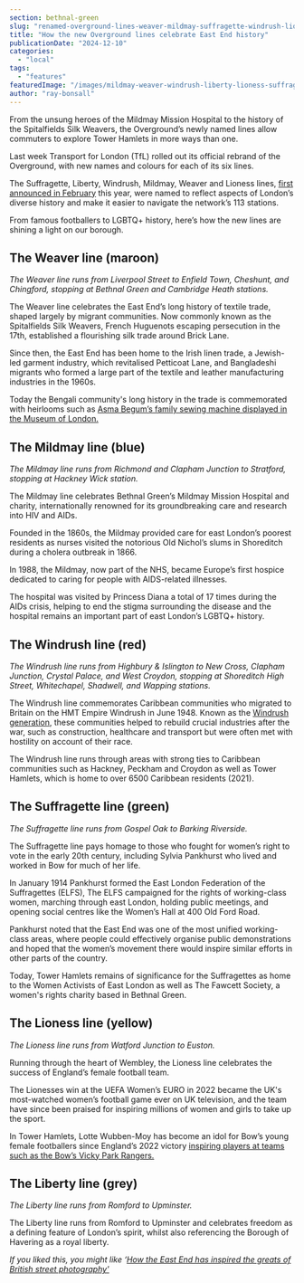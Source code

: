 ```yaml
---
section: bethnal-green
slug: "renamed-overground-lines-weaver-mildmay-suffragette-windrush-lioness-liberty-official-opening"
title: "How the new Overground lines celebrate East End history"
publicationDate: "2024-12-10"
categories: 
  - "local"
tags: 
  - "features"
featuredImage: "/images/mildmay-weaver-windrush-liberty-lioness-suffragette-overground-map.jpg"
author: "ray-bonsall"
---
```


From the unsung heroes of the Mildmay Mission Hospital to the history of the Spitalfields Silk Weavers, the Overground’s newly named lines allow commuters to explore Tower Hamlets in more ways than one.

Last week Transport for London (TfL) rolled out its official rebrand of the Overground, with new names and colours for each of its six lines. 

The Suffragette, Liberty, Windrush, Mildmay, Weaver and Lioness lines, [first announced in February](https://romanroadlondon.com/london-overground-lines-renamed-historical-references/) this year, were named to reflect aspects of London’s diverse history and make it easier to navigate the network’s 113 stations.

From famous footballers to LGBTQ+ history, here’s how the new lines are shining a light on our borough.

## The Weaver line (maroon)

_The Weaver line runs from Liverpool Street to Enfield Town, Cheshunt, and Chingford, stopping at Bethnal Green and Cambridge Heath stations._

The Weaver line celebrates the East End’s long history of textile trade, shaped largely by migrant communities. Now commonly known as the Spitalfields Silk Weavers, French Huguenots escaping persecution in the 17th, established a flourishing silk trade around Brick Lane. 

Since then, the East End has been home to the Irish linen trade, a Jewish-led garment industry, which revitalised Petticoat Lane, and Bangladeshi migrants who formed a large part of the textile and leather manufacturing industries in the 1960s. 

Today the Bengali community's long history in the trade is commemorated with heirlooms such as [Asma Begum’s family sewing machine displayed in the Museum of London.](https://poplarlondon.co.uk/asma-begum-sewing-machine-museum-london/)

## The Mildmay line (blue)

_The Mildmay line runs from Richmond and Clapham Junction to Stratford, stopping at Hackney Wick station._

The Mildmay line celebrates Bethnal Green’s Mildmay Mission Hospital and charity, internationally renowned for its groundbreaking care and research into HIV and AIDs.

Founded in the 1860s, the Mildmay provided care for east London’s poorest residents as nurses visited the notorious Old Nichol’s slums in Shoreditch during a cholera outbreak in 1866. 

In 1988, the Mildmay, now part of the NHS, became Europe’s first hospice dedicated to caring for people with AIDS-related illnesses. 

The hospital was visited by Princess Diana a total of 17 times during the AIDs crisis, helping to end the stigma surrounding the disease and the hospital remains an important part of east London’s LGBTQ+ history. 

## The Windrush line (red)

_The Windrush line runs from Highbury & Islington to New Cross, Clapham Junction, Crystal Palace, and West Croydon, stopping at Shoreditch High Street, Whitechapel, Shadwell, and Wapping stations._

The Windrush line commemorates Caribbean communities who migrated to Britain on the HMT Empire Windrush in June 1948. Known as the [Windrush generation](https://www.nationalwindrushmuseum.com/), these communities helped to rebuild crucial industries after the war, such as construction, healthcare and transport but were often met with hostility on account of their race. 

The Windrush line runs through areas with strong ties to Caribbean communities such as Hackney, Peckham and Croydon as well as Tower Hamlets, which is home to over 6500 Caribbean residents (2021).

## The Suffragette line (green)

_The Suffragette line runs from Gospel Oak to Barking Riverside._

The Suffragette line pays homage to those who fought for women’s right to vote in the early 20th century, including Sylvia Pankhurst who lived and worked in Bow for much of her life.

In January 1914 Pankhurst formed the East London Federation of the Suffragettes (ELFS), The ELFS campaigned for the rights of working-class women, marching through east London, holding public meetings, and opening social centres like the Women’s Hall at 400 Old Ford Road.

Pankhurst noted that the East End was one of the most unified working-class areas, where people could effectively organise public demonstrations and hoped that the women’s movement there would inspire similar efforts in other parts of the country.

Today, Tower Hamlets remains of significance for the Suffragettes as home to the Women Activists of East London as well as The Fawcett Society, a women's rights charity based in Bethnal Green.

## The Lioness line (yellow)

_The Lioness line runs from Watford Junction to Euston._

Running through the heart of Wembley, the Lioness line celebrates the success of England’s female football team. 

The Lionesses win at the UEFA Women’s EURO in 2022 became the UK's most-watched women’s football game ever on UK television, and the team have since been praised for inspiring millions of women and girls to take up the sport. 

In Tower Hamlets, Lotte Wubben-Moy has become an idol for Bow’s young female footballers since England’s 2022 victory [inspiring players at teams such as the Bow’s Vicky Park Rangers.](https://romanroadlondon.com/places/vicky-park-rangers-fc/)

## The Liberty line (grey)

_The Liberty line runs from Romford to Upminster._

The Liberty line runs from Romford to Upminster and celebrates freedom as a defining feature of London’s spirit, whilst also referencing the Borough of Havering as a royal liberty. 

_If you liked this, you might like ‘[How the East End has inspired the greats of British street photography'](https://bethnalgreenlondon.co.uk/east-end-street-photography-history/)_
